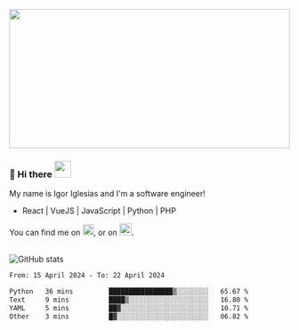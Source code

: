 <img src="https://c.tenor.com/KjVxfRrrncUAAAAd/matrix.gif" width="100%" height="250px">

### 🔭 Hi there <img src="https://raw.githubusercontent.com/MartinHeinz/MartinHeinz/master/wave.gif" width="30px">


My name is Igor Iglesias and I'm a software engineer!
<br>

<ul>
  <li> React | VueJS | JavaScript | Python | PHP </li>
</ul>
You can find me on <a href="https://twitter.com/IgorIglesias5"><img src="https://i.imgur.com/JLLlB5S.png" width="20px"></a>, or on <a href="https://www.linkedin.com/in/igor-iglesias-62478428/"><img src="https://i.imgur.com/PXyIkWx.png" width="22px"></a>.

<br>
<br>

![GitHub stats](https://github-readme-stats.vercel.app/api?username=igoiglesias&show_icons=true&count_private=true&theme=chartreuse-dark&hide_title=true)

<!--START_SECTION:waka-->

```txt
From: 15 April 2024 - To: 22 April 2024

Python   36 mins         ████████████████▒░░░░░░░░   65.67 %
Text     9 mins          ████▒░░░░░░░░░░░░░░░░░░░░   16.80 %
YAML     5 mins          ██▓░░░░░░░░░░░░░░░░░░░░░░   10.71 %
Other    3 mins          █▓░░░░░░░░░░░░░░░░░░░░░░░   06.82 %
```

<!--END_SECTION:waka-->
